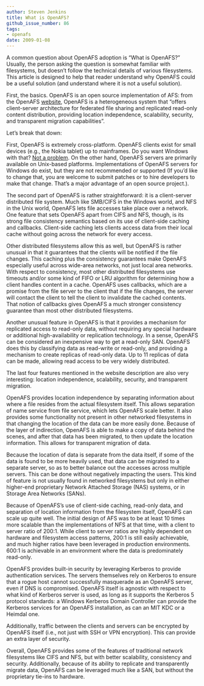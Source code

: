 ```yaml
---
author: Steven Jenkins
title: What is OpenAFS?
github_issue_number: 86
tags:
- openafs
date: 2009-01-08
---
```


A common question about OpenAFS adoption is “What is OpenAFS?” Usually,
the person asking the question is somewhat familiar with filesystems, but
doesn’t follow the technical details of various filesystems. This article
is designed to help that reader understand why OpenAFS could be a useful
solution (and understand where it is not a useful solution).

First, the basics. OpenAFS is an open source implementation of AFS:
from the OpenAFS [website](https://www.openafs.org/), OpenAFS
is a heterogeneous system that “offers client-server architecture for
federated file sharing and replicated read-only content distribution,
providing location independence, scalability, security, and transparent
migration capabilities”.

Let’s break that down:

First, OpenAFS is extremely cross-platform. OpenAFS clients exist for
small devices (e.g., the Nokia tablet) up to mainframes. Do you want
Windows with that? [Not a
problem](https://www.openafs.org/windows.html). On the other hand, OpenAFS servers are primarily available
on Unix-based platforms. Implementations of OpenAFS servers for Windows
do exist, but they are not recommended or supported (If you’d like to
change that, you are welcome to submit patches or to hire developers to
make that change. That’s a major advantage of an open source project.).

The second part of OpenAFS is rather straightforward: it is a
client-server distributed file system. Much like SMB/CIFS in the Windows
world, and NFS in the Unix world, OpenAFS lets file accesses take place
over a network. One feature that sets OpenAFS apart from CIFS and NFS,
though, is its strong file consistency semantics based on its use of
client-side caching and callbacks. Client-side caching lets clients
access data from their local cache without going across the network for
every access.

Other distributed filesystems allow this as well, but OpenAFS is rather
unusual in that it guarantees that the clients will be notified if
the file changes. This caching plus the consistency guarantees make
OpenAFS especially useful across wide-area networks, not just local area
networks. With respect to consistency, most other distributed filesystems
use timeouts and/or some kind of FIFO or LRU algorithm for determining how
a client handles content in a cache. OpenAFS uses callbacks, which are
a promise from the file server to the client that if the file changes,
the server will contact the client to tell the client to invalidate the
cached contents. That notion of callbacks gives OpenAFS a much stronger
consistency guarantee than most other distributed filesystems.

Another unusual feature in OpenAFS is that it provides a mechanism
for replicated access to read-only data, without requiring any special
hardware or additional high-availability or replication technology. In a
sense, OpenAFS can be considered an inexpensive way to get a read-only
SAN. OpenAFS does this by classifying data as read-write or read-only,
and providing a mechanism to create replicas of read-only data. Up to
11 replicas of data can be made, allowing read access to be very widely
distributed.

The last four features mentioned in the website description are also
very interesting: location independence, scalability, security, and
transparent migration.

OpenAFS provides location independence by separating information about
where a file resides from the actual filesystem itself. This allows
separation of name service from file service, which lets OpenAFS scale
better. It also provides some functionality not present in other networked
filesystems in that changing the location of the data can be more easily
done. Because of the layer of indirection, OpenAFS is able to make a
copy of data behind the scenes, and after that data has been migrated,
to then update the location information. This allows for transparent
migration of data.

Because the location of data is separate from the data itself, if some of
the data is found to be more heavily used, that data can be migrated to a
separate server, so as to better balance out the accesses across multiple
servers. This can be done without negatively impacting the users. This
kind of feature is not usually found in networked filesystems but only
in either higher-end proprietary Network Attached Storage (NAS) systems,
or in Storage Area Networks (SANs).

Because of OpenAFS’s use of client-side caching, read-only data, and
separation of location information from the filesystem itself, OpenAFS
can scale up quite well. The initial design of AFS was to be at least
10 times more scalable than the implementations of NFS at that time,
with a client to server ratio of 200:1. While client to server ratios
are highly dependent on hardware and filesystem access patterns, 200:1
is still easily achievable, and much higher ratios have been leveraged
in production environments. 600:1 is achievable in an environment where
the data is predominately read-only.

OpenAFS provides built-in security by leveraging Kerberos to provide
authentication services. The servers themselves rely on Kerberos to ensure
that a rogue host cannot successfully masquerade as an OpenAFS server,
even if DNS is compromised. OpenAFS itself is agnostic with respect to
what kind of Kerberos server is used, as long as it supports the Kerberos
5 protocol standards: a Windows Kerberos Domain Controller can provide
the Kerberos services for an OpenAFS installation, as can an MIT KDC or
a Heimdal one.

Additionally, traffic between the clients and servers can be encrypted
by OpenAFS itself (i.e., not just with SSH or VPN encryption). This can
provide an extra layer of security.

Overall, OpenAFS provides some of the features of traditional network
filesystems like CIFS and NFS, but with better scalability, consistency
and security. Additionally, because of its ability to replicate and
transparently migrate data, OpenAFS can be leveraged much like a SAN,
but without the proprietary tie-ins to hardware.
